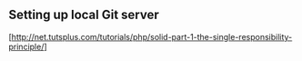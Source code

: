 Setting up local Git server
---------------------------
[http://net.tutsplus.com/tutorials/php/solid-part-1-the-single-responsibility-principle/]
